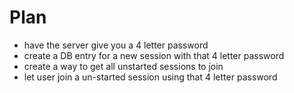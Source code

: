# Plan

* have the server give you a 4 letter password
* create a DB entry for a new session with that 4 letter password
* create a way to get all unstarted sessions to join
* let user join a un-started session using that 4 letter password 
